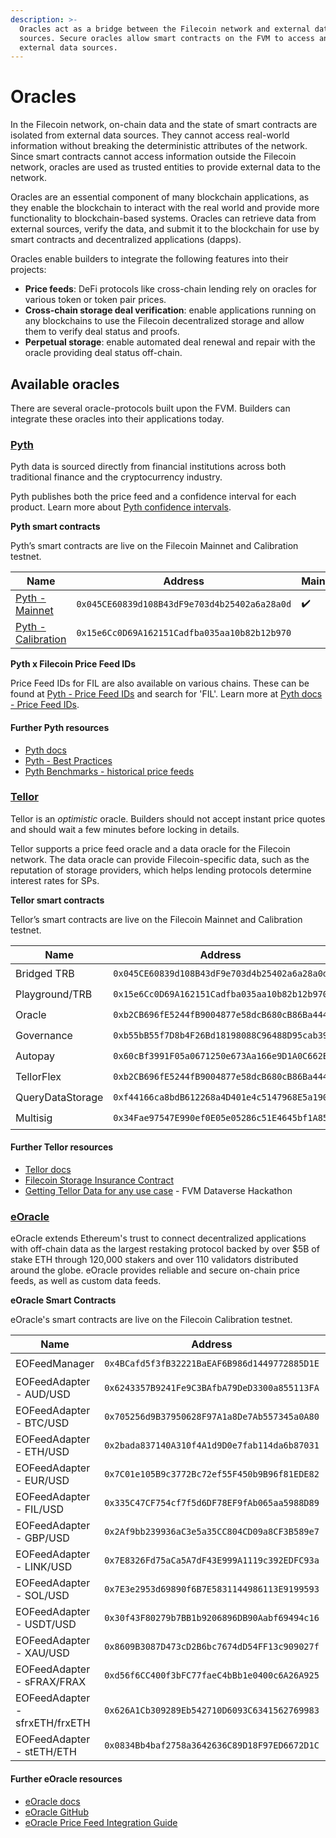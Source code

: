 ```yaml
---
description: >-
  Oracles act as a bridge between the Filecoin network and external data
  sources. Secure oracles allow smart contracts on the FVM to access and use
  external data sources.
---
```


# Oracles

In the Filecoin network, on-chain data and the state of smart contracts are isolated from external data sources. They cannot access real-world information without breaking the deterministic attributes of the network. Since smart contracts cannot access information outside the Filecoin network, oracles are used as trusted entities to provide external data to the network.

Oracles are an essential component of many blockchain applications, as they enable the blockchain to interact with the real world and provide more functionality to blockchain-based systems. Oracles can retrieve data from external sources, verify the data, and submit it to the blockchain for use by smart contracts and decentralized applications (dapps).

Oracles enable builders to integrate the following features into their projects:

* **Price feeds**: DeFi protocols like cross-chain lending rely on oracles for various token or token pair prices.
* **Cross-chain storage deal verification**: enable applications running on any blockchains to use the Filecoin decentralized storage and allow them to verify deal status and proofs.
* **Perpetual storage**: enable automated deal renewal and repair with the oracle providing deal status off-chain.

## Available oracles

There are several oracle-protocols built upon the FVM. Builders can integrate these oracles into their applications today.

### [Pyth](https://pyth.network/)

Pyth data is sourced directly from financial institutions across both traditional finance and the cryptocurrency industry.

Pyth publishes both the price feed and a confidence interval for each product. Learn more about [Pyth confidence intervals](https://docs.pyth.network/price-feeds/best-practices#confidence-intervals).

**Pyth smart contracts**

Pyth’s smart contracts are live on the Filecoin Mainnet and Calibration testnet.


| Name             | Address                                      | Mainnet | Calibration |
| ---------------- | -------------------------------------------- | ------- | ----------- |
| [Pyth - Mainnet](https://filecoin.blockscout.com/address/0xA2aa501b19aff244D90cc15a4Cf739D2725B5729?tab=contract) | `0x045CE60839d108B43dF9e703d4b25402a6a28a0d` | ✔️      |             |
| [Pyth - Calibration](https://calibration.filfox.info/en/address/0xA2aa501b19aff244D90cc15a4Cf739D2725B5729) | `0x15e6Cc0D69A162151Cadfba035aa10b82b12b970` |         | ✔️          |


**Pyth x Filecoin Price Feed IDs**

Price Feed IDs for FIL are also available on various chains. These can be found at [Pyth - Price Feed IDs](https://pyth.network/developers/price-feed-ids) and search for 'FIL'. Learn more at [Pyth docs - Price Feed IDs](https://docs.pyth.network/price-feeds/price-feed-ids).


#### **Further Pyth resources**

* [Pyth docs](https://docs.pyth.network/)
* [Pyth - Best Practices](https://docs.pyth.network/price-feeds/best-practices)
* [Pyth Benchmarks - historical price feeds](https://docs.pyth.network/benchmarks)



### [Tellor](https://tellor.io/)

Tellor is an _optimistic_ oracle. Builders should not accept instant price quotes and should wait a few minutes before locking in details.

Tellor supports a price feed oracle and a data oracle for the Filecoin network. The data oracle can provide Filecoin-specific data, such as the reputation of storage providers, which helps lending protocols determine interest rates for SPs.

**Tellor smart contracts**

Tellor’s smart contracts are live on the Filecoin Mainnet and Calibration testnet.

| Name             | Address                                      | Mainnet | Calibration |
| ---------------- | -------------------------------------------- | ------- | ----------- |
| Bridged TRB      | `0x045CE60839d108B43dF9e703d4b25402a6a28a0d` | ✔️      |             |
| Playground/TRB   | `0x15e6Cc0D69A162151Cadfba035aa10b82b12b970` |         | ✔️          |
| Oracle           | `0xb2CB696fE5244fB9004877e58dcB680cB86Ba444` | ✔️      | ✔️          |
| Governance       | `0xb55bB55f7D8b4F26Bd18198088C96488D95cab39` | ✔️      | ✔️          |
| Autopay          | `0x60cBf3991F05a0671250e673Aa166e9D1A0C662E` | ✔️      | ✔️          |
| TellorFlex       | `0xb2CB696fE5244fB9004877e58dcB680cB86Ba444` | ✔️      | ✔️          |
| QueryDataStorage | `0xf44166ca8bdB612268a4D401e4c5147968E5a190` | ✔️      | ✔️          |
| Multisig         | `0x34Fae97547E990ef0E05e05286c51E4645bf1A85` | ✔️      | ✔️          |

#### **Further Tellor resources**

* [Tellor docs](https://docs.tellor.io/)
* [Filecoin Storage Insurance Contract](https://github.com/tellor-io/filecoin-query-insurance-impl/tree/main)
* [Getting Tellor Data for any use case](https://www.youtube.com/watch?v=AQIDqTLguyI) - FVM Dataverse Hackathon


### [eOracle](https://www.eoracle.io/)

eOracle extends Ethereum's trust to connect decentralized applications with off-chain data as the largest restaking protocol backed by over $5B of stake ETH through 120,000 stakers and over 110 validators distributed around the globe. eOracle provides reliable and secure on-chain price feeds, as well as custom data feeds.

**eOracle Smart Contracts**

eOracle's smart contracts are live on the Filecoin Calibration testnet.

| Name             | Address                                      | Mainnet | Calibration |
| ---------------- | -------------------------------------------- | ------- | ----------- |
| EOFeedManager      | `0x4BCafd5f3fB32221BaEAF6B986d1449772885D1E` |       | ✔️            |
| EOFeedAdapter - AUD/USD   | `0x6243357B9241Fe9C3BAfbA79DeD3300a855113FA` |         | ✔️          |
| EOFeedAdapter - BTC/USD   | `0x705256d9B37950628F97A1a8De7Ab557345a0A80` |         | ✔️          |
| EOFeedAdapter - ETH/USD   | `0x2bada837140A310f4A1d9D0e7fab114da6b87031` |         | ✔️          |
| EOFeedAdapter - EUR/USD   | `0x7C01e105B9c3772Bc72ef55F450b9B96f81EDE82` |         | ✔️          |
| EOFeedAdapter - FIL/USD   | `0x335C47CF754cf7f5d6DF78EF9fAb065aa5988D89` |         | ✔️          |
| EOFeedAdapter - GBP/USD   | `0x2Af9bb239936aC3e5a35CC804CD09a8CF3B589e7` |         | ✔️          |
| EOFeedAdapter - LINK/USD   | `0x7E8326Fd75aCa5A7dF43E999A1119c392EDFC93a` |         | ✔️          |
| EOFeedAdapter - SOL/USD   | `0x7E3e2953d69890f6B7E5831144986113E9199593` |         | ✔️          |
| EOFeedAdapter - USDT/USD   | `0x30f43F80279b7BB1b9206896DB90Aabf69494c16` |         | ✔️          |
| EOFeedAdapter - XAU/USD   | `0x8609B3087D473cD2B6bc7674dD54FF13c909027f` |         | ✔️          |
| EOFeedAdapter - sFRAX/FRAX   | `0xd56f6CC400f3bFC77faeC4bBb1e0400c6A26A925` |         | ✔️          |
| EOFeedAdapter - sfrxETH/frxETH   | `0x626A1Cb309289Eb542710D6093C6341562769983` |         | ✔️          |
| EOFeedAdapter - stETH/ETH   | `0x0834Bb4baf2758a3642636C89D18F97ED6672D1C` |         | ✔️          |

#### **Further eOracle resources**

* [eOracle docs](https://eoracle.gitbook.io/eoracle)
* [eOracle GitHub](https://github.com/eoracle)
* [eOracle Price Feed Integration Guide](https://eoracle.gitbook.io/eoracle/price-feeds/integration-guide)